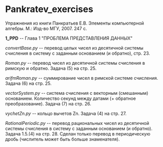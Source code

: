 # Pankratev_exercises
Упражнения из книги Панкратьев Е.В. Элементы компьютерной алгебры. М.: Изд-во МГУ, 2007. 247 с.

**1_PPD** -- Глава 1 "ПРОБЛЕМА ПРЕДСТАВЛЕНИЯ ДАННЫХ"

*convertBase.py* -- перевод целых чисел из десятичной системы счисления в систему с заданным основанием
(и обратно), стр. 23.

*Roman.py* -- перевод чисел из десятичной системы счисления в римскую и обратно. Задача (5) на стр. 25.

*arifmRoman.py* -- суммирование чисел в римской системе счисления. Задача (6) на стр. 25.

*vectorSystem.py* -- система счисления с векторным (смешанным) основанием. Количество секунд между
 датами (+ обратное преобразование). Задача (7) на стр. 26.
 
*vychetZn.py* -- кольцо вычетов Zn. Задача (4) на стр. 27.
 
*RationalPeriodic.py* -- перевод рациональных чисел из десятичной системы счисления в систему с заданным основанием
(и обратно). Задача 1.5.(4) на стр. 28. Сделан только перевод в периодическую дробь (числитель может быть больше знаменателя).
 
